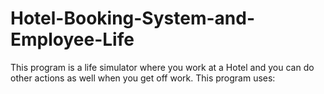 # Hotel-Booking-System-and-Employee-Life
This program is a life simulator where you work at a Hotel and you can do other actions as well when you get off work. This program uses:
